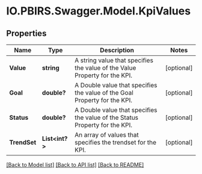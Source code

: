 # IO.PBIRS.Swagger.Model.KpiValues
## Properties

Name | Type | Description | Notes
------------ | ------------- | ------------- | -------------
**Value** | **string** | A string value that specifies the value of the Value Property for the KPI. | [optional] 
**Goal** | **double?** | A Double value that specifies the value of the Goal Property for the KPI. | [optional] 
**Status** | **double?** | A Double value that specifies the value of the Status Property for the KPI. | [optional] 
**TrendSet** | **List&lt;int?&gt;** | An array of values that specifies the trendset for the KPI. | [optional] 

[[Back to Model list]](../README.md#documentation-for-models) [[Back to API list]](../README.md#documentation-for-api-endpoints) [[Back to README]](../README.md)


